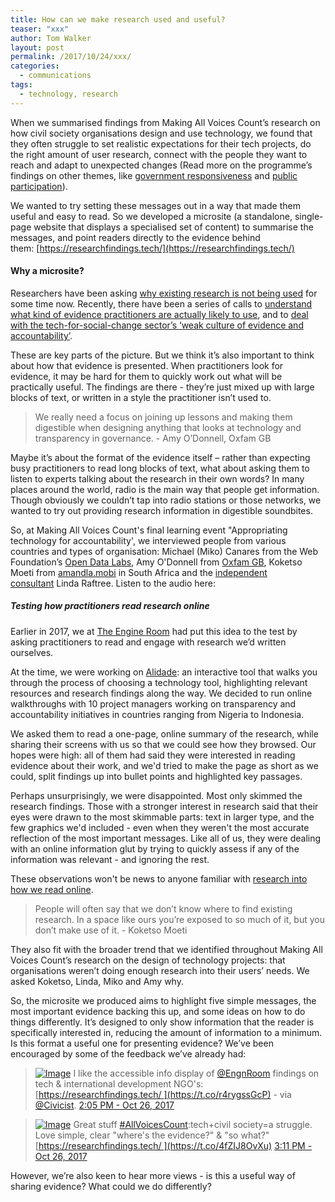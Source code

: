 ```yaml
---
title: How can we make research used and useful?
teaser: "xxx"
author: Tom Walker
layout: post
permalink: /2017/10/24/xxx/
categories:
  - communications
tags:
  - technology, research
---
```


When we summarised findings from Making All Voices Count’s research on how civil society organisations design and use technology, we found that they often struggle to set realistic expectations for their tech projects, do the right amount of user research, connect with the people they want to reach and adapt to unexpected changes (Read more on the programme’s findings on other themes, like [government responsiveness](http://www.makingallvoicescount.org/blog/whats-needed-get-state-respond-citizens-part-problem/) and [public participation](http://www.makingallvoicescount.org/publication/)).

We wanted to try setting these messages out in a way that made them useful and easy to read. So we developed a microsite (a standalone, single-page website that displays a specialised set of content) to summarise the messages, and point readers directly to the evidence behind them: [https://researchfindings.tech/](https://researchfindings.tech/)

#### Why a microsite?

Researchers have been asking [why existing research is not being used](http://www.makingallvoicescount.org/blog/research-evidence-ethics-civic-tech-call-action/) for some time now. Recently, there have been a series of calls to [understand what kind of evidence practitioners are actually likely to use](https://methodicalsnark.org/2017/09/28/designing-civic-tech-research-at-scale-to-be-useful-why-methods-matter/), and to [deal with the tech-for-social-change sector’s ‘weak culture of evidence and accountability’](https://medium.com/@laurawmcd/the-evidence-agenda-appealing-for-rationality-in-tech-for-social-change-41de18e4805a).

These are key parts of the picture. But we think it’s also important to think about how that evidence is presented. When practitioners look for evidence, it may be hard for them to quickly work out what will be practically useful. The findings are there - they’re just mixed up with large blocks of text, or written in a style the practitioner isn’t used to.

> We really need a focus on joining up lessons and making them digestible when designing anything that looks at technology and transparency in governance. - Amy O’Donnell, Oxfam GB

Maybe it’s about the format of the evidence itself – rather than expecting busy practitioners to read long blocks of text, what about asking them to listen to experts talking about the research in their own words? In many places around the world, radio is the main way that people get information. Though obviously we couldn’t tap into radio stations or those networks, we wanted to try out providing research information in digestible soundbites.

So, at Making All Voices Count's final learning event "Appropriating technology for accountability', we interviewed people from various countries and types of organisation: Michael (Miko) Canares from the Web Foundation’s [Open Data Labs](http://labs.webfoundation.org/), Amy O'Donnell from [Oxfam GB](https://policy-practice.oxfam.org.uk/our-people/programme-implementation/amy-odonnell), Koketso Moeti from [amandla.mobi](http://amandla.mobi/) in South Africa and the [independent consultant](https://lindaraftree.com/) Linda Raftree. Listen to the audio here:

##### Testing how practitioners read research online

Earlier in 2017, we at [The Engine Room](https://www.theengineroom.org/) had put this idea to the test by asking practitioners to read and engage with research we’d written ourselves.

At the time, we were working on [Alidade](https://alidade.tech/): an interactive tool that walks you through the process of choosing a technology tool, highlighting relevant resources and research findings along the way. We decided to run online walkthroughs with 10 project managers working on transparency and accountability initiatives in countries ranging from Nigeria to Indonesia.

We asked them to read a one-page, online summary of the research, while sharing their screens with us so that we could see how they browsed. Our hopes were high: all of them had said they were interested in reading evidence about their work, and we'd tried to make the page as short as we could, split findings up into bullet points and highlighted key passages.

Perhaps unsurprisingly, we were disappointed. Most only skimmed the research findings. Those with a stronger interest in research said that their eyes were drawn to the most skimmable parts: text in larger type, and the few graphics we'd included - even when they weren't the most accurate reflection of the most important messages. Like all of us, they were dealing with an online information glut by trying to quickly assess if any of the information was relevant - and ignoring the rest.

These observations won't be news to anyone familiar with [research into how we read online](https://www.newyorker.com/science/maria-konnikova/being-a-better-online-reader).

> People will often say that we don’t know where to find existing research. In a space like ours you’re exposed to so much of it, but you don’t make use of it. - Koketso Moeti

They also fit with the broader trend that we identified throughout Making All Voices Count’s research on the design of technology projects: that organisations weren’t doing enough research into their users’ needs. We asked Koketso, Linda, Miko and Amy why.

So, the microsite we produced aims to highlight five simple messages, the most important evidence backing this up, and some ideas on how to do things differently. It’s designed to only show information that the reader is specifically interested in, reducing the amount of information to a minimum. Is this format a useful one for presenting evidence? We’ve been encouraged by some of the feedback we’ve already had:

> [![Image](https://pbs.twimg.com/profile_images/740900955055640576/dMbl45tk_normal.jpg)](https://twitter.com/ppolitics) I like the accessible info display of [@EngnRoom](https://twitter.com/EngnRoom) findings on tech & international development NGO's: [https://researchfindings.tech/ ](https://t.co/r4rygssGcP) - via [@Civicist](https://twitter.com/Civicist). [2:05 PM - Oct 26, 2017](https://twitter.com/ppolitics/status/923551092205637632)

> [![Image](https://pbs.twimg.com/profile_images/699427930150084608/OofjpErs_normal.jpg)](https://twitter.com/RChandran1) Great stuff [#AllVoicesCount](https://twitter.com/hashtag/AllVoicesCount?src=hash):tech+civil society=a struggle. Love simple, clear "where's the evidence?" & "so what?" [https://researchfindings.tech/ ](https://t.co/4fZIJ8OvXu) [3:11 PM - Oct 26, 2017](https://twitter.com/RChandran1/status/923567833619058688)

However, we’re also keen to hear more views - is this a useful way of sharing evidence? What could we do differently?
